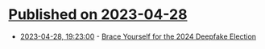 # [Published on 2023-04-28](index.md)

* [2023-04-28, 19:23:00](https://soylentnews.org/politics/article.pl?sid=23/04/27/1518207&from=rss) - [Brace Yourself for the 2024 Deepfake Election](https://soylentnews.org/politics/article.pl?sid=23/04/27/1518207&from=rss)
